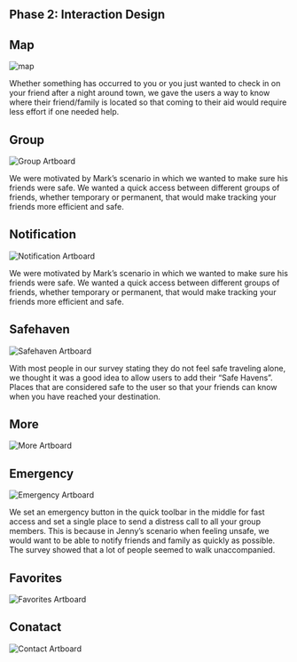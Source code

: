 ## Phase 2: Interaction Design

## Map
![map](../assets/map.PNG)<br/>

Whether something has occurred to you or you just wanted to check in on your friend after a night around town, we gave the users a way to know where their friend/family is located so that coming to their aid would require less effort if one needed help. 

## Group 
![Group Artboard](../assets/Groups.PNG)<br/>

We were motivated by Mark’s scenario in which we wanted to make sure his friends were safe. We wanted a quick access between different groups of friends, whether temporary or permanent, that would make tracking your friends more efficient and safe.

## Notification 
![Notification Artboard](../assets/Notification.PNG)<br/>

We were motivated by Mark’s scenario in which we wanted to make sure his friends were safe. We wanted a quick access between different groups of friends, whether temporary or permanent, that would make tracking your friends more efficient and safe.

## Safehaven
![Safehaven Artboard](../assets/Safehaven.PNG)<br/>

With most people in our survey stating they do not feel safe traveling alone, we thought it was a good idea to allow users to add their “Safe Havens”. Places that are considered safe to the user so that your friends can know when you have reached your destination.

## More
![More Artboard](../assets/More.PNG)<br/>

## Emergency
![Emergency Artboard](../assets/emergency.PNG)<br/>

We set an emergency button in the quick toolbar in the middle for fast access and set a single place to send a distress call to all your group members. This is because in Jenny’s scenario when feeling unsafe, we would want to be able to notify friends and family as quickly as possible. The survey showed that a lot of people seemed to walk unaccompanied.

## Favorites
![Favorites Artboard](../assets/Favorites.PNG)<br/>


## Conatact
![Contact Artboard](../assets/Contacts.PNG)<br/>
